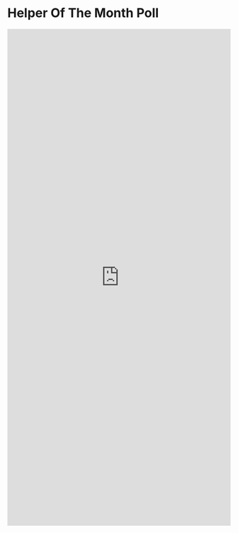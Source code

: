 # Helper Of The Month Poll

<div class="strawpoll-embed" id="strawpoll_7MZ0A8QA8yo" style="height: 1120px; max-width: 640px; width: 100%; margin: 0 auto; display: flex; flex-direction: column;"><iframe title="StrawPoll Embed" id="strawpoll_iframe_7MZ0A8QA8yo" src="https://strawpoll.com/embed/polls/7MZ0A8QA8yo" style="position: static; visibility: visible; display: block; width: 100%; flex-grow: 1;" frameborder="0" allowfullscreen allowtransparency>Loading...</iframe><script async src="https://cdn.strawpoll.com/dist/widgets.js" charset="utf-8"></script></div>
